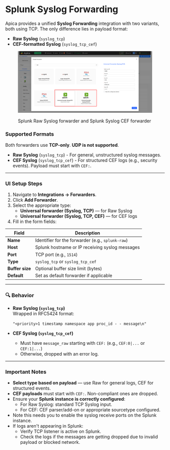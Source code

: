 # Splunk Syslog Forwarding

Apica provides a unified **Syslog Forwarding** integration with two variants, both using TCP. The only difference lies in payload format:

* **Raw Syslog** (`syslog_tcp`)
* **CEF-formatted Syslog** (`syslog_tcp_cef`)

<figure><img src="../../../.gitbook/assets/image (1).png" alt=""><figcaption><p>Splunk Raw Syslog forwarder and Splunk Syslog CEF forwarder</p></figcaption></figure>

### Supported Formats

Both forwarders use **TCP-only**. **UDP is not supported**.

* **Raw Syslog** (`syslog_tcp`) - For general, unstructured syslog messages.
* **CEF Syslog** (`syslog_tcp_cef`) - For structured CEF logs (e.g., security events). Payload must start with `CEF:`.

***

### UI Setup Steps

1. Navigate to **Integrations → Forwarders**.
2. Click **Add Forwarder**.
3. Select the appropriate type:
   * **Universal forwarder (Syslog, TCP)** — for Raw Syslog
   * **Universal forwarder (Syslog, TCP, CEF)** — for CEF logs
4. Fill in the form fields:

| Field           | Description                                       |
| --------------- | ------------------------------------------------- |
| **Name**        | Identifier for the forwarder (e.g., `splunk-raw`) |
| **Host**        | Splunk hostname or IP receiving syslog messages   |
| **Port**        | TCP port (e.g., `1514`)                           |
| **Type**        | `syslog_tcp` or `syslog_tcp_cef`                  |
| **Buffer size** | Optional buffer size limit (bytes)                |
| **Default**     | Set as default forwarder if applicable            |

***

### 🔍 Behavior

*   **Raw Syslog (`syslog_tcp`)**\
    Wrapped in RFC5424 format:

    `"<priority>1 timestamp namespace app proc_id - - message\n"`
* **CEF Syslog (`syslog_tcp_cef`)**
  * Must have `message_raw` starting with `CEF:` (e.g., `CEF:0|...` or `CEF:1|...`)
  * Otherwise, dropped with an error log.

***

### Important Notes

* **Select type based on payload** — use Raw for general logs, CEF for structured events.
* **CEF payloads** must start with `CEF:`. Non-compliant ones are dropped.
* Ensure your **Splunk instance is correctly configured**:
  * For Raw Syslog: standard TCP Syslog input.
  * For CEF: CEF parser/add-on or appropriate sourcetype configured.
* Note this needs you to enable the syslog receive ports on the Splunk instance.
* If logs aren't appearing in Splunk:
  * Verify TCP listener is active on Splunk.
  * Check the logs if the messages are getting dropped due to invalid payload or blocked network.
